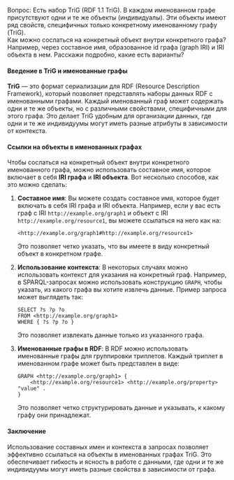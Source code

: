 Вопрос: Есть набор TriG (RDF 1.1 TriG). В каждом именованном графе присутствуют одни и те же объекты (индивидуалы). Эти объекты имеют ряд свойств, специфичных только конкретному именованному графу (TriG).  
Как можно сослаться на конкретный объект внутри конкретного графа? Например, через составное имя, образованное id графа (graph IRI) и IRI объекта в нем. Расскажи подробно, какие есть варианты?

#### Введение в TriG и именованные графы

**TriG** — это формат сериализации для RDF (Resource Description Framework), который позволяет представлять наборы данных RDF с именованными графами. Каждый именованный граф может содержать одни и те же объекты, но с различными свойствами, специфичными для этого графа. Это делает TriG удобным для организации данных, где одни и те же индивидуумы могут иметь разные атрибуты в зависимости от контекста.

#### Ссылки на объекты в именованных графах

Чтобы сослаться на конкретный объект внутри конкретного именованного графа, можно использовать составное имя, которое включает в себя **IRI графа** и **IRI объекта**. Вот несколько способов, как это можно сделать:

1. **Составное имя**:
   Вы можете создать составное имя, которое будет включать в себя IRI графа и IRI объекта. Например, если у вас есть граф с IRI `http://example.org/graph1` и объект с IRI `http://example.org/resource1`, вы можете ссылаться на него как на:
   ```
   <http://example.org/graph1#http://example.org/resource1>
   ```
   Это позволяет четко указать, что вы имеете в виду конкретный объект в конкретном графе.

2. **Использование контекста**:
   В некоторых случаях можно использовать контекст для указания на конкретный граф. Например, в SPARQL-запросах можно использовать конструкцию `GRAPH`, чтобы указать, из какого графа вы хотите извлечь данные. Пример запроса может выглядеть так:
   ```sparql
   SELECT ?s ?p ?o
   FROM <http://example.org/graph1>
   WHERE { ?s ?p ?o }
   ```
   Это позволяет извлекать данные только из указанного графа.

3. **Именованные графы в RDF**:
   В RDF можно использовать именованные графы для группировки триплетов. Каждый триплет в именованном графе может быть представлен в виде:
   ```
   GRAPH <http://example.org/graph1> {
       <http://example.org/resource1> <http://example.org/property> "value" .
   }
   ```
   Это позволяет четко структурировать данные и указывать, к какому графу они принадлежат.

#### Заключение

Использование составных имен и контекста в запросах позволяет эффективно ссылаться на объекты в именованных графах TriG. Это обеспечивает гибкость и ясность в работе с данными, где одни и те же индивидуумы могут иметь разные свойства в зависимости от графа.
